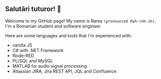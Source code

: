 ## Salutări tuturor! 👋

Welcome to my GitHub page!
My name is Rareș `(pronounced Rah-reh-sh)`, I'm a Romanian student and software engineer.

Here are some languages and tools that I'm experienced with:
* vanilla JS
* C# with .NET Framework
* Node-RED
* PL/SQL and MySQL
* MATLAB for audio signal processing
* Atlassian JIRA, Jira REST API, JQL and Confluence
  
